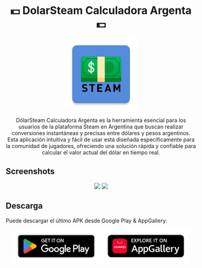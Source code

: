 
<h1 align="center">💵 DolarSteam Calculadora Argenta 💵</h1>

<p align="center"><img src="https://raw.githubusercontent.com/biostudio/dolar-steam-calculadora-impuestos/main/imgs/dolarsteam-logo.webp"></p>

<p align="center">DólarSteam Calculadora Argenta es la herramienta esencial para los usuarios de la plataforma Steam en Argentina que buscan realizar conversiones instantáneas y precisas entre dólares y pesos argentinos. Esta aplicación intuitiva y fácil de usar está diseñada específicamente para la comunidad de jugadores, ofreciendo una solución rápida y confiable para calcular el valor actual del dólar en tiempo real.</p>

## Screenshots

<p align="center"><img src="https://play-lh.googleusercontent.com/EWX30OTEm2jDWg1scJf74xCI08m18jzGJsjLVlYLgAJYg6UZxLXMieBq5JOt_-KOpHyu=w2560-h1440-rw" height="500"> <img src="https://play-lh.googleusercontent.com/6FVl2iTRdAJCftTaZI58w2Y0auzwGrJhAG-ywt7Me78kuew0DjIctfkhKDgnRGJN2etM=w2560-h1440-rw" height="500"></p>

## Descarga
Puede descargar el último APK desde Google Play & AppGallery:

<p align="center"><a target="_blank" href="https://play.google.com/store/apps/details?id=ar.com.biostudio.dolar_steam_calculadora_impuestos"><img src="https://raw.githubusercontent.com/biostudio/dolar-steam-calculadora-impuestos/main/imgs/google-play-badge.png" height="90"></a> <a target="_blank" href="https://appgallery.huawei.com/app/C109684007"><img src="https://raw.githubusercontent.com/biostudio/dolar-steam-calculadora-impuestos/main/imgs/appgallery-badge.png" height="90"></a></p>
